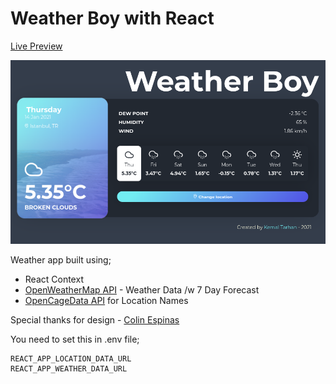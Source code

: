 # Weather Boy with React
[Live Preview](https://kodluyoruz-kemal-tarhan-weather-boy.netlify.app/)

![](./src/static/appscreen.png)

Weather app built using;
- React Context
- [OpenWeatherMap API](https://openweathermap.org/) - Weather Data /w 7 Day Forecast
- [OpenCageData API](https://opencagedata.com/) for Location Names

Special thanks for design - [Colin Espinas](https://codepen.io/Call_in)

You need to set this in .env file;
```
REACT_APP_LOCATION_DATA_URL
REACT_APP_WEATHER_DATA_URL
```

